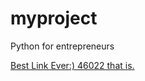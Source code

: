# myproject
Python for entrepreneurs

[Best Link Ever:) 46022 that is.](https://www.ndbc.noaa.gov/station_page.php?station=46022)
